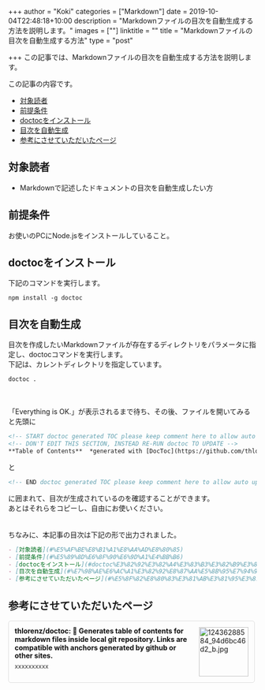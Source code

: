 +++
author = "Koki"
categories = ["Markdown"]
date = 2019-10-04T22:48:18+10:00
description = "Markdownファイルの目次を自動生成する方法を説明します。"
images = [""]
linktitle = ""
title = "Markdownファイルの目次を自動生成する方法"
type = "post"

+++
この記事では、Markdownファイルの目次を自動生成する方法を説明します。

この記事の内容です。

- <font color="#1111cc">[対象読者](#%E5%AF%BE%E8%B1%A1%E8%AA%AD%E8%80%85)</font>
- <font color="#1111cc">[前提条件](#%E5%89%8D%E6%8F%90%E6%9D%A1%E4%BB%B6)</font>
- <font color="#1111cc">[doctocをインストール](#doctoc%E3%82%92%E3%82%A4%E3%83%B3%E3%82%B9%E3%83%88%E3%83%BC%E3%83%AB)</font>
- <font color="#1111cc">[目次を自動生成](#%E7%9B%AE%E6%AC%A1%E3%82%92%E8%87%AA%E5%8B%95%E7%94%9F%E6%88%90)</font>
- <font color="#1111cc">[参考にさせていただいたページ](#%E5%8F%82%E8%80%83%E3%81%AB%E3%81%95%E3%81%9B%E3%81%A6%E3%81%84%E3%81%9F%E3%81%A0%E3%81%84%E3%81%9F%E3%83%9A%E3%83%BC%E3%82%B8)</font>


## 対象読者
- Markdownで記述したドキュメントの目次を自動生成したい方


## 前提条件
お使いのPCにNode.jsをインストールしていること。


## doctocをインストール
下記のコマンドを実行します。
```winbatch
npm install -g doctoc
```


## 目次を自動生成
目次を作成したいMarkdownファイルが存在するディレクトリをパラメータに指定し、doctocコマンドを実行します。  
下記は、カレントディレクトリを指定しています。
```winbatch
doctoc .
```
<br><br>
「Everything is OK.」が表示されるまで待ち、その後、ファイルを開いてみると先頭に  
```markdown
<!-- START doctoc generated TOC please keep comment here to allow auto update -->
<!-- DON'T EDIT THIS SECTION, INSTEAD RE-RUN doctoc TO UPDATE -->
**Table of Contents**  *generated with [DocToc](https://github.com/thlorenz/doctoc)*
```
と
```markdown
<!-- END doctoc generated TOC please keep comment here to allow auto update -->
```
に囲まれて、目次が生成されているのを確認することができます。  
あとはそれらをコピーし、自由にお使いください。  
<br><br>
ちなみに、本記事の目次は下記の形で出力されました。
```markdown
- [対象読者](#%E5%AF%BE%E8%B1%A1%E8%AA%AD%E8%80%85)
- [前提条件](#%E5%89%8D%E6%8F%90%E6%9D%A1%E4%BB%B6)
- [doctocをインストール](#doctoc%E3%82%92%E3%82%A4%E3%83%B3%E3%82%B9%E3%83%88%E3%83%BC%E3%83%AB)
- [目次を自動生成](#%E7%9B%AE%E6%AC%A1%E3%82%92%E8%87%AA%E5%8B%95%E7%94%9F%E6%88%90)
- [参考にさせていただいたページ](#%E5%8F%82%E8%80%83%E3%81%AB%E3%81%95%E3%81%9B%E3%81%A6%E3%81%84%E3%81%9F%E3%81%A0%E3%81%84%E3%81%9F%E3%83%9A%E3%83%BC%E3%82%B8)
```


## 参考にさせていただいたページ
<div class="blog-card" style="padding:12px;margin:15px 0;border:1px solid #ddd;word-wrap:break-word;max-width:474px;width:auto;border-radius:5px;"><div class="blog-card-thumbnail" style="float:right;"><a href="https://github.com/thlorenz/doctoc" class="blog-card-thumbnail-link" target="_blank"><img src="http://capture.heartrails.com/120x120/shorten?https://github.com/thlorenz/doctoc" class="blog-card-thumb-image wp-post-image" alt="12436288584_94d6bc46d2_b.jpg" style="width:100px;height:100px;"></a></div><div class="blog-card-content" style="margin-left:0;margin-right:110px;line-height:120%;"><div class="blog-card-title" style="margin-bottom:5px;"><a href="https://github.com/thlorenz/doctoc" class="blog-card-title-link" style="font-weight:bold;text-decoration:none;color:#111;" target="_blank">thlorenz/doctoc: 📜 Generates table of contents for markdown files inside local git repository. Links are compatible with anchors generated by github or other sites.</a></div><div class="blog-card-excerpt" style="color:#333;font-size:90%;">xxxxxxxxxx</div></div><div class="blog-card-footer" style="font-size:70%;color:#777;margin-top:10px;clear:both;"><span class="blog-card-hatena"><a href="http://b.hatena.ne.jp/entry/https://github.com/thlorenz/doctoc" target="_blank"><img border="0" src="http://b.hatena.ne.jp/entry/image/https://github.com/thlorenz/doctoc" border="0" alt="" /></a></span></div></div>

